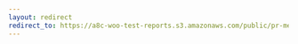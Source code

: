 ```yaml
---
layout: redirect
redirect_to: https://a8c-woo-test-reports.s3.amazonaws.com/public/pr-merge/41706/e2e/index.html
---
```


